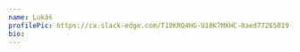 ```yaml
---
name: Lukáš
profilePic: https://ca.slack-edge.com/T10KRQ4HG-U10K7MXHC-8aed77265019-512
bio:
---
```

